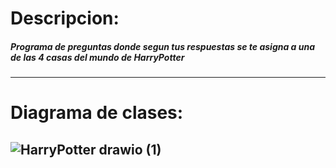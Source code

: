 # Descripcion:
##### Programa de preguntas donde segun tus respuestas se te asigna a una de las 4 casas del mundo de HarryPotter
------------------------------------------------------------------------------------------------------------------
# Diagrama de clases:
  ![HarryPotter drawio (1)](https://github.com/JhonDairoC/HarryPotter/assets/101678630/2b77e3ac-c3e1-4a9d-882b-e5f843c0ab67)
----------------------------------------------------------------------------------------------------------------------------
